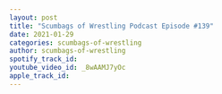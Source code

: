 ```yaml
---
layout: post
title: "Scumbags of Wrestling Podcast Episode #139"
date: 2021-01-29
categories: scumbags-of-wrestling
author: scumbags-of-wrestling
spotify_track_id: 
youtube_video_id: _8wAAMJ7yOc
apple_track_id: 
---
```

